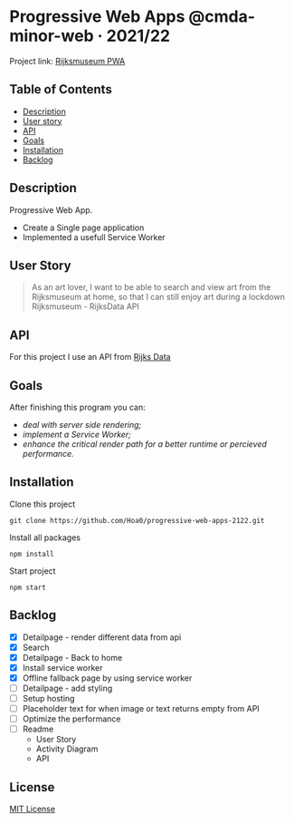 # Progressive Web Apps @cmda-minor-web · 2021/22

Project link: [Rijksmuseum PWA](https://rijksmuseum-pwa.herokuapp.com)

## Table of Contents

- [Description](#description)
- [User story](#userstory)
- [API](#api)
- [Goals](#goals)
- [Installation](#Installation)
- [Backlog](#backlog)

## Description

Progressive Web App.

- Create a Single page application
- Implemented a usefull Service Worker

## User Story

> As an art lover, I want to be able to search and view art from the Rijksmuseum at home, so that I can still enjoy art during a lockdown Rijksmuseum - RijksData API

## API

For this project I use an API from [Rijks Data](https://data.rijksmuseum.nl/object-metadata/api/)

## Goals

After finishing this program you can:

- _deal with server side rendering;_
- _implement a Service Worker;_
- _enhance the critical render path for a better runtime or percieved performance._

## Installation

Clone this project

```commandline
git clone https://github.com/Hoa0/progressive-web-apps-2122.git
```

Install all packages

```commandline
npm install
```

Start project

```commandline
npm start
```

## Backlog

- [x] Detailpage - render different data from api
- [x] Search
- [x] Detailpage - Back to home
- [x] Install service worker
- [x] Offline fallback page by using service worker
- [ ] Detailpage - add styling
- [ ] Setup hosting
- [ ] Placeholder text for when image or text returns empty from API
- [ ] Optimize the performance
- [ ] Readme
  - User Story
  - Activity Diagram
  - API

## License

[MIT License](https://github.com/Hoa0/progressive-web-apps-2122/blob/main/LICENSE)
